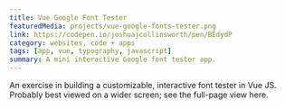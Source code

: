 ```yaml
---
title: Vue Google Font Tester
featuredMedia: projects/vue-google-fonts-tester.png
link: https://codepen.io/joshuajcollinsworth/pen/BEdydP
category: websites, code + apps
tags: [app, vue, typography, javascript]
summary: A mini interactive Google font tester app.
---
```


An exercise in building a customizable, interactive font tester in Vue JS. Probably best viewed on a wider screen; see the full-page view here.
